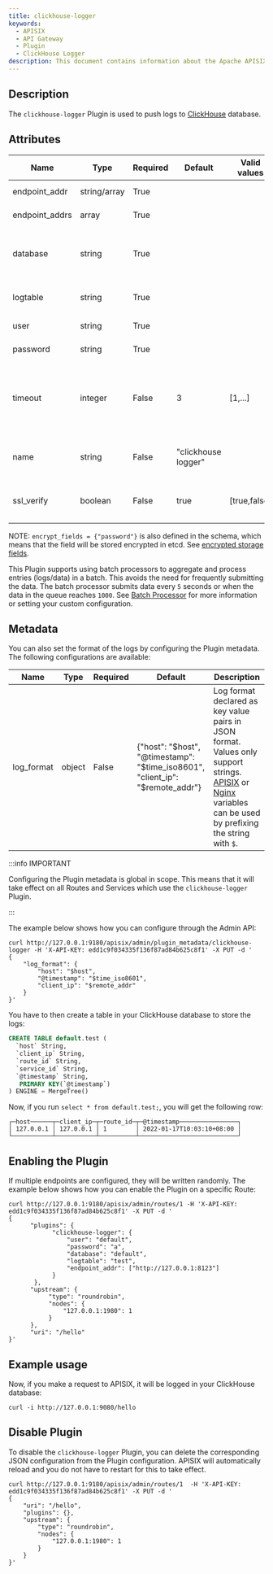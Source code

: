 ```yaml
---
title: clickhouse-logger
keywords:
  - APISIX
  - API Gateway
  - Plugin
  - ClickHouse Logger
description: This document contains information about the Apache APISIX clickhouse-logger Plugin.
---
```


<!--
#
# Licensed to the Apache Software Foundation (ASF) under one or more
# contributor license agreements.  See the NOTICE file distributed with
# this work for additional information regarding copyright ownership.
# The ASF licenses this file to You under the Apache License, Version 2.0
# (the "License"); you may not use this file except in compliance with
# the License.  You may obtain a copy of the License at
#
#     http://www.apache.org/licenses/LICENSE-2.0
#
# Unless required by applicable law or agreed to in writing, software
# distributed under the License is distributed on an "AS IS" BASIS,
# WITHOUT WARRANTIES OR CONDITIONS OF ANY KIND, either express or implied.
# See the License for the specific language governing permissions and
# limitations under the License.
#
-->

## Description

The `clickhouse-logger` Plugin is used to push logs to [ClickHouse](https://clickhouse.com/) database.

## Attributes

| Name          | Type    | Required | Default             | Valid values | Description                                                    |
|---------------|---------|----------|---------------------|--------------|----------------------------------------------------------------|
| endpoint_addr | string/array   | True     |                |              | ClickHouse endpoints.            |
| endpoint_addrs | array  | True     |                     |              | ClickHouse endpoints.                                          |
| database      | string  | True     |                     |              | Name of the database to store the logs.                        |
| logtable      | string  | True     |                     |              | Table name to store the logs.                                  |
| user          | string  | True     |                     |              | ClickHouse username.                                           |
| password      | string  | True     |                     |              | ClickHouse password.                                           |
| timeout       | integer | False    | 3                   | [1,...]      | Time to keep the connection alive for after sending a request. |
| name          | string  | False    | "clickhouse logger" |              | Unique identifier for the logger.                              |
| ssl_verify    | boolean | False    | true                | [true,false] | When set to `true`, verifies SSL.                              |

NOTE: `encrypt_fields = {"password"}` is also defined in the schema, which means that the field will be stored encrypted in etcd. See [encrypted storage fields](../plugin-develop.md#encrypted-storage-fields).

This Plugin supports using batch processors to aggregate and process entries (logs/data) in a batch. This avoids the need for frequently submitting the data. The batch processor submits data every `5` seconds or when the data in the queue reaches `1000`. See [Batch Processor](../batch-processor.md#configuration) for more information or setting your custom configuration.

## Metadata

You can also set the format of the logs by configuring the Plugin metadata. The following configurations are available:

| Name       | Type   | Required | Default                                                                       | Description                                                                                                                                                                                                                                             |
| ---------- | ------ | -------- | ----------------------------------------------------------------------------- | ------------------------------------------------------------------------------------------------------------------------------------------------------------------------------------------------------------------------------------------------------- |
| log_format | object | False | {"host": "$host", "@timestamp": "$time_iso8601", "client_ip": "$remote_addr"} | Log format declared as key value pairs in JSON format. Values only support strings. [APISIX](../apisix-variable.md) or [Nginx](http://nginx.org/en/docs/varindex.html) variables can be used by prefixing the string with `$`. |

:::info IMPORTANT

Configuring the Plugin metadata is global in scope. This means that it will take effect on all Routes and Services which use the `clickhouse-logger` Plugin.

:::

The example below shows how you can configure through the Admin API:

```shell
curl http://127.0.0.1:9180/apisix/admin/plugin_metadata/clickhouse-logger -H 'X-API-KEY: edd1c9f034335f136f87ad84b625c8f1' -X PUT -d '
{
    "log_format": {
        "host": "$host",
        "@timestamp": "$time_iso8601",
        "client_ip": "$remote_addr"
    }
}'
```

You have to then create a table in your ClickHouse database to store the logs:

```sql
CREATE TABLE default.test (
  `host` String,
  `client_ip` String,
  `route_id` String,
  `service_id` String,
  `@timestamp` String,
   PRIMARY KEY(`@timestamp`)
) ENGINE = MergeTree()
```

Now, if you run `select * from default.test;`, you will get the following row:

```
┌─host──────┬─client_ip─┬─route_id─┬─@timestamp────────────────┐
│ 127.0.0.1 │ 127.0.0.1 │ 1        │ 2022-01-17T10:03:10+08:00 │
└───────────┴───────────┴──────────┴───────────────────────────┘
```

## Enabling the Plugin

If multiple endpoints are configured, they will be written randomly.
The example below shows how you can enable the Plugin on a specific Route:

```shell
curl http://127.0.0.1:9180/apisix/admin/routes/1 -H 'X-API-KEY: edd1c9f034335f136f87ad84b625c8f1' -X PUT -d '
{
      "plugins": {
            "clickhouse-logger": {
                "user": "default",
                "password": "a",
                "database": "default",
                "logtable": "test",
                "endpoint_addr": ["http://127.0.0.1:8123"]
            }
       },
      "upstream": {
           "type": "roundrobin",
           "nodes": {
               "127.0.0.1:1980": 1
           }
      },
      "uri": "/hello"
}'
```

## Example usage

Now, if you make a request to APISIX, it will be logged in your ClickHouse database:

```shell
curl -i http://127.0.0.1:9080/hello
```

## Disable Plugin

To disable the `clickhouse-logger` Plugin, you can delete the corresponding JSON configuration from the Plugin configuration. APISIX will automatically reload and you do not have to restart for this to take effect.

```shell
curl http://127.0.0.1:9180/apisix/admin/routes/1  -H 'X-API-KEY: edd1c9f034335f136f87ad84b625c8f1' -X PUT -d '
{
    "uri": "/hello",
    "plugins": {},
    "upstream": {
        "type": "roundrobin",
        "nodes": {
            "127.0.0.1:1980": 1
        }
    }
}'
```
